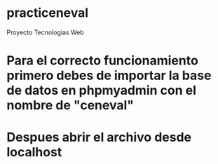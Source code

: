 # practiceneval
Proyecto Tecnologías Web
# Para el correcto funcionamiento primero debes de importar la base de datos en phpmyadmin con el nombre de "ceneval"
# Despues abrir el archivo desde localhost
